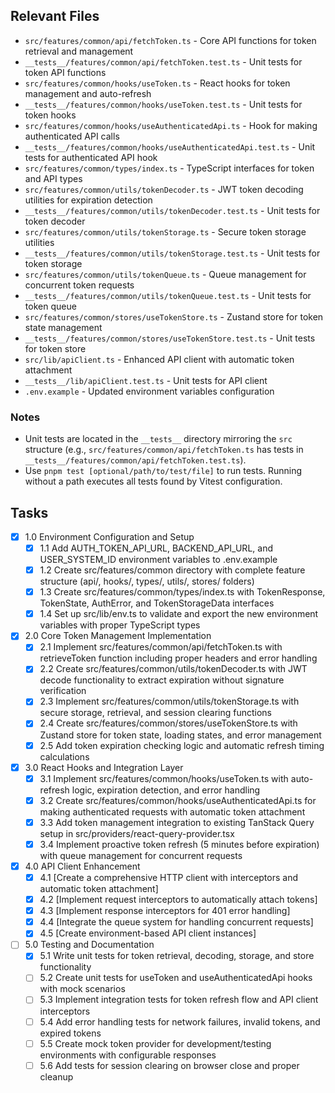 ## Relevant Files

- `src/features/common/api/fetchToken.ts` - Core API functions for token retrieval and management
- `__tests__/features/common/api/fetchToken.test.ts` - Unit tests for token API functions
- `src/features/common/hooks/useToken.ts` - React hooks for token management and auto-refresh
- `__tests__/features/common/hooks/useToken.test.ts` - Unit tests for token hooks
- `src/features/common/hooks/useAuthenticatedApi.ts` - Hook for making authenticated API calls
- `__tests__/features/common/hooks/useAuthenticatedApi.test.ts` - Unit tests for authenticated API hook
- `src/features/common/types/index.ts` - TypeScript interfaces for token and API types
- `src/features/common/utils/tokenDecoder.ts` - JWT token decoding utilities for expiration detection
- `__tests__/features/common/utils/tokenDecoder.test.ts` - Unit tests for token decoder
- `src/features/common/utils/tokenStorage.ts` - Secure token storage utilities
- `__tests__/features/common/utils/tokenStorage.test.ts` - Unit tests for token storage
- `src/features/common/utils/tokenQueue.ts` - Queue management for concurrent token requests
- `__tests__/features/common/utils/tokenQueue.test.ts` - Unit tests for token queue
- `src/features/common/stores/useTokenStore.ts` - Zustand store for token state management
- `__tests__/features/common/stores/useTokenStore.test.ts` - Unit tests for token store
- `src/lib/apiClient.ts` - Enhanced API client with automatic token attachment
- `__tests__/lib/apiClient.test.ts` - Unit tests for API client
- `.env.example` - Updated environment variables configuration

### Notes

- Unit tests are located in the `__tests__` directory mirroring the `src` structure (e.g., `src/features/common/api/fetchToken.ts` has tests in `__tests__/features/common/api/fetchToken.test.ts`).
- Use `pnpm test [optional/path/to/test/file]` to run tests. Running without a path executes all tests found by Vitest configuration.

## Tasks

- [x] 1.0 Environment Configuration and Setup
  - [x] 1.1 Add AUTH_TOKEN_API_URL, BACKEND_API_URL, and USER_SYSTEM_ID environment variables to .env.example
  - [x] 1.2 Create src/features/common directory with complete feature structure (api/, hooks/, types/, utils/, stores/ folders)
  - [x] 1.3 Create src/features/common/types/index.ts with TokenResponse, TokenState, AuthError, and TokenStorageData interfaces
  - [x] 1.4 Set up src/lib/env.ts to validate and export the new environment variables with proper TypeScript types
- [x] 2.0 Core Token Management Implementation
  - [x] 2.1 Implement src/features/common/api/fetchToken.ts with retrieveToken function including proper headers and error handling
  - [x] 2.2 Create src/features/common/utils/tokenDecoder.ts with JWT decode functionality to extract expiration without signature verification
  - [x] 2.3 Implement src/features/common/utils/tokenStorage.ts with secure storage, retrieval, and session clearing functions
  - [x] 2.4 Create src/features/common/stores/useTokenStore.ts with Zustand store for token state, loading states, and error management
  - [x] 2.5 Add token expiration checking logic and automatic refresh timing calculations
- [x] 3.0 React Hooks and Integration Layer
  - [x] 3.1 Implement src/features/common/hooks/useToken.ts with auto-refresh logic, expiration detection, and error handling
  - [x] 3.2 Create src/features/common/hooks/useAuthenticatedApi.ts for making authenticated requests with automatic token attachment
  - [x] 3.3 Add token management integration to existing TanStack Query setup in src/providers/react-query-provider.tsx
  - [x] 3.4 Implement proactive token refresh (5 minutes before expiration) with queue management for concurrent requests
- [x] 4.0 API Client Enhancement
  - [x] 4.1 [Create a comprehensive HTTP client with interceptors and automatic token attachment]
  - [x] 4.2 [Implement request interceptors to automatically attach tokens]
  - [x] 4.3 [Implement response interceptors for 401 error handling]
  - [x] 4.4 [Integrate the queue system for handling concurrent requests]
  - [x] 4.5 [Create environment-based API client instances]
- [ ] 5.0 Testing and Documentation
  - [x] 5.1 Write unit tests for token retrieval, decoding, storage, and store functionality
  - [ ] 5.2 Create unit tests for useToken and useAuthenticatedApi hooks with mock scenarios
  - [ ] 5.3 Implement integration tests for token refresh flow and API client interceptors
  - [ ] 5.4 Add error handling tests for network failures, invalid tokens, and expired tokens
  - [ ] 5.5 Create mock token provider for development/testing environments with configurable responses
  - [ ] 5.6 Add tests for session clearing on browser close and proper cleanup
